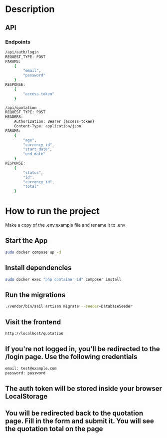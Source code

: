 # Description

## API

### Endpoints

```bash
/api/auth/login
REQUEST_TYPE: POST
PARAMS: 
    {
        "email",
        "password"
    }
RESPONSE:
    {
        "access-token"
    }
```

```bash
/api/quotation
REQUEST_TYPE: POST
HEADERS:
    Authorization: Bearer {access-token}
    Content-Type: application/json
PARAMS:
    {
        "age",
        "currency_id",
        "start_date",
        "end_date"
    }
RESPONSE:
    {
        "status",
        "id",
        "currency_id",
        "total"
    }
```

# How to run the project

Make a copy of the .env.example file and rename it to .env

## Start the App

```bash
sudo docker compose up -d
```

## Install dependencies

```bash
sudo docker exec "php container id" composer install
```

## Run the migrations

```bash
./vendor/bin/sail artisan migrate --seeder=DatabaseSeeder
```

## Visit the frontend

```bash
http://localhost/quotation
```

## If you're not logged in, you'll be redirected to the /login page. Use the following credentials

```bash
email: test@example.com
password: password
```

## The auth token will be stored inside your browser LocalStorage

## You will be redirected back to the quotation page. Fill in the form and submit it. You will see the quotation total on the page
